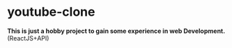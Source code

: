 # youtube-clone
**This is just a hobby project to gain some experience in web Development.** (ReactJS+API)
